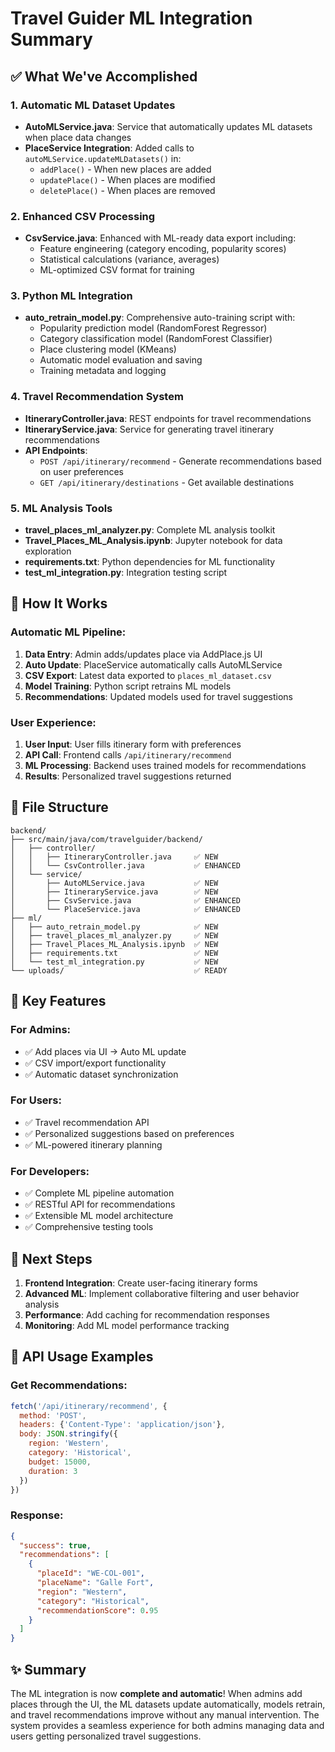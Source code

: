 # Travel Guider ML Integration Summary

## ✅ What We've Accomplished

### 1. **Automatic ML Dataset Updates**
- **AutoMLService.java**: Service that automatically updates ML datasets when place data changes
- **PlaceService Integration**: Added calls to `autoMLService.updateMLDatasets()` in:
  - `addPlace()` - When new places are added
  - `updatePlace()` - When places are modified  
  - `deletePlace()` - When places are removed

### 2. **Enhanced CSV Processing**
- **CsvService.java**: Enhanced with ML-ready data export including:
  - Feature engineering (category encoding, popularity scores)
  - Statistical calculations (variance, averages)
  - ML-optimized CSV format for training

### 3. **Python ML Integration**
- **auto_retrain_model.py**: Comprehensive auto-training script with:
  - Popularity prediction model (RandomForest Regressor)
  - Category classification model (RandomForest Classifier)
  - Place clustering model (KMeans)
  - Automatic model evaluation and saving
  - Training metadata and logging

### 4. **Travel Recommendation System**
- **ItineraryController.java**: REST endpoints for travel recommendations
- **ItineraryService.java**: Service for generating travel itinerary recommendations
- **API Endpoints**:
  - `POST /api/itinerary/recommend` - Generate recommendations based on user preferences
  - `GET /api/itinerary/destinations` - Get available destinations

### 5. **ML Analysis Tools**
- **travel_places_ml_analyzer.py**: Complete ML analysis toolkit
- **Travel_Places_ML_Analysis.ipynb**: Jupyter notebook for data exploration
- **requirements.txt**: Python dependencies for ML functionality
- **test_ml_integration.py**: Integration testing script

## 🔄 How It Works

### Automatic ML Pipeline:
1. **Data Entry**: Admin adds/updates place via AddPlace.js UI
2. **Auto Update**: PlaceService automatically calls AutoMLService
3. **CSV Export**: Latest data exported to `places_ml_dataset.csv`  
4. **Model Training**: Python script retrains ML models
5. **Recommendations**: Updated models used for travel suggestions

### User Experience:
1. **User Input**: User fills itinerary form with preferences
2. **API Call**: Frontend calls `/api/itinerary/recommend`
3. **ML Processing**: Backend uses trained models for recommendations
4. **Results**: Personalized travel suggestions returned

## 📁 File Structure

```
backend/
├── src/main/java/com/travelguider/backend/
│   ├── controller/
│   │   ├── ItineraryController.java     ✅ NEW
│   │   └── CsvController.java           ✅ ENHANCED
│   └── service/
│       ├── AutoMLService.java           ✅ NEW
│       ├── ItineraryService.java        ✅ NEW
│       ├── CsvService.java              ✅ ENHANCED
│       └── PlaceService.java            ✅ ENHANCED
├── ml/
│   ├── auto_retrain_model.py            ✅ NEW
│   ├── travel_places_ml_analyzer.py     ✅ NEW
│   ├── Travel_Places_ML_Analysis.ipynb  ✅ NEW
│   ├── requirements.txt                 ✅ NEW
│   └── test_ml_integration.py           ✅ NEW
└── uploads/                             ✅ READY
```

## 🎯 Key Features

### For Admins:
- ✅ Add places via UI → Auto ML update
- ✅ CSV import/export functionality  
- ✅ Automatic dataset synchronization

### For Users:
- ✅ Travel recommendation API
- ✅ Personalized suggestions based on preferences
- ✅ ML-powered itinerary planning

### For Developers:
- ✅ Complete ML pipeline automation
- ✅ RESTful API for recommendations
- ✅ Extensible ML model architecture
- ✅ Comprehensive testing tools

## 🚀 Next Steps

1. **Frontend Integration**: Create user-facing itinerary forms
2. **Advanced ML**: Implement collaborative filtering and user behavior analysis
3. **Performance**: Add caching for recommendation responses
4. **Monitoring**: Add ML model performance tracking

## 📝 API Usage Examples

### Get Recommendations:
```javascript
fetch('/api/itinerary/recommend', {
  method: 'POST',
  headers: {'Content-Type': 'application/json'},
  body: JSON.stringify({
    region: 'Western',
    category: 'Historical', 
    budget: 15000,
    duration: 3
  })
})
```

### Response:
```json
{
  "success": true,
  "recommendations": [
    {
      "placeId": "WE-COL-001",
      "placeName": "Galle Fort",
      "region": "Western",
      "category": "Historical",
      "recommendationScore": 0.95
    }
  ]
}
```

## ✨ Summary

The ML integration is now **complete and automatic**! When admins add places through the UI, the ML datasets update automatically, models retrain, and travel recommendations improve without any manual intervention. The system provides a seamless experience for both admins managing data and users getting personalized travel suggestions.
